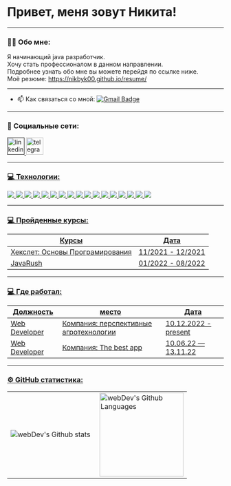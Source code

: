 # Привет, меня зовут Никита!

---

### :man_technologist: Обо мне:

Я начинающий java разработчик.  
Хочу стать профессионалом в данном направлении.  
Подробнее узнать обо мне вы можете перейдя по ссылке ниже.  
Моё резюме: <https://nikbyk00.github.io/resume/>

---

- :mailbox: Как связаться со мной:  [![Gmail Badge](https://img.shields.io/badge/-Gmail-red?style=flat&logo=Gmail&logoColor=white)](mailto:nb85294@gmail.com)

---

### 🤝 Социальные сети:

  <div id="badges">
    <a href="" target="_blank">
      <img src="https://cdn-icons-png.flaticon.com/512/2504/2504799.png" width="40" height="40" alt="linkedin" />
    </a>
    <a href="https://t.me/nikbyc_07" target="_blank">
      <img src="https://cdn-icons-png.flaticon.com/512/2111/2111646.png" width="40" height="40" alt="telegram group" />
  </div>

---

### 💻 Технологии:

<img src="https://img.shields.io/badge/JavaCore-00FFFF?style=for-the-badge&logo=IntelliJ IDEA&logoColor=000000"/>  <img src="https://img.shields.io/badge/Spring Framework-00FFFF?style=for-the-badge&logo=Spring&logoColor=000000"/>
<img src="https://img.shields.io/badge/JUnit-00FFFF?style=for-the-badge&logo=JUnit5&logoColor=#000000"/>
<img src="https://img.shields.io/badge/mockito-00FFFF?style=for-the-badge&logo=НАЗВАНИЕ ЛОГОТИПА&logoColor=000000"/>
<img src="https://img.shields.io/badge/Multithreading-00FFFF?style=for-the-badge&logo=#2F2625&logoColor=000000"/>
<img src="https://img.shields.io/badge/Maven-00FFFF?style=for-the-badge&logo=Apache Maven&logoColor=000000"/>
<img src="https://img.shields.io/badge/Gradle-00FFFF?style=for-the-badge&logo=Gradle&logoColor=000000"/>
<img src="https://img.shields.io/badge/JDBC-00FFFF?style=for-the-badge&logo=НАЗВАНИЕ ЛОГОТИПА&logoColor=000000"/>
<img src="https://img.shields.io/badge/Servlets-00FFFF?style=for-the-badge&logo=НАЗВАНИЕ ЛОГОТИПА&logoColor=000000"/>
<img src="https://img.shields.io/badge/Hibernate ORM-00FFFF?style=for-the-badge&logo=Hibernate&logoColor=000000"/>
<img src="https://img.shields.io/badge/REST API-00FFFF?style=for-the-badge&logo=НАЗВАНИЕ ЛОГОТИПА&logoColor=000000"/>
<img src="https://img.shields.io/badge/Git-00FFFF?style=for-the-badge&logo=Git&logoColor=000000"/>
<img src="https://img.shields.io/badge/PostgreSQL-00FFFF?style=for-the-badge&logo=PostgreSQL&logoColor=000000"/>
<img src="https://img.shields.io/badge/MySQL-00FFFF?style=for-the-badge&logo=MySQL&logoColor=000000"/>
<img src="https://img.shields.io/badge/Node.js-00FFFF?style=for-the-badge&logo=Node.js&logoColor=000000"/>
<img src="https://img.shields.io/badge/Type script-00FFFF?style=for-the-badge&logo=TypeScript&logoColor=000000"/>
<img src="https://img.shields.io/badge/JavaScript-00FFFF?style=for-the-badge&logo=JavaScript&logoColor=000000"/>

---

### 💻 Пройденные курсы:

| Курсы                                                           | Дата              |
| ----------------------------------------------------------------| :---------------: |
| Хекслет: Основы Програмирования                                 | 11/2021 - 12/2021 |
| JavaRush                                                        | 01/2022 - 08/2022 |

---

### 💻 Где работал:
| Должность                         | место                                    | Дата                |
| ----------------------------------| -----------------------------------------|---------------------|
| Web Developer                     |  Компания: перспективные агротехнологии  | 10.12.2022 - present|
| Web Developer                     |  Компания: The best app                  | 10.06.22 — 13.11.22 |

  
---
  
  ### ⚙️ GitHub статистика:

<table>
  <tr>
    <td>
      <img align="left" src="http://github-readme-streak-stats.herokuapp.com?user=nikbyk00&theme=dark&background=000000" alt="webDev's Github stats" />
    </td>
    <td>
      <img height="195px" align="right" alt="webDev's Github Languages" src="https://github-readme-stats-sigma-five.vercel.app/api/top-langs/?username=nikbyk00&layout=compact&theme=vision-friendly-dark" />
    </td>
  </tr>
</table>
